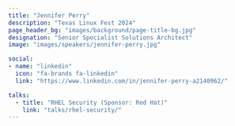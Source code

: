 ```yaml
---
title: "Jennifer Perry"
description: "Texas Linux Fest 2024"
page_header_bg: "images/background/page-title-bg.jpg"
designation: "Senior Specialist Solutions Architect"
image: "images/speakers/jennifer-perry.jpg"

social:
- name: "linkedin"
  icon: "fa-brands fa-linkedin"
  link: "https://www.linkedin.com/in/jennifer-perry-a2140962/"

talks:
  - title: "RHEL Security (Sponsor: Red Hat)"
    link: "talks/rhel-security/"
---
```


